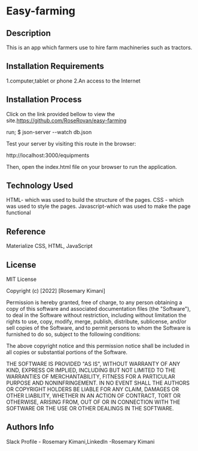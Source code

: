 # Easy-farming

## Description
This is an app which farmers use to hire farm machineries such as tractors.

## Installation Requirements
1.computer,tablet or phone 2.An access to the Internet

## Installation Process
Click on the link provided bellow to view the site.https://github.com/RoseRovan/easy-farming

run; $ json-server --watch db.json

Test your server by visiting this route in the browser:

http://localhost:3000/equipments

Then, open the index.html file on your browser to run the application.

## Technology Used
HTML- which was used to build the structure of the pages. CSS - which was used to style the pages. Javascript-which was used to make the page functional

## Reference
Materialize CSS, HTML, JavaScript

## License
MIT License

Copyright (c) [2022] [Rosemary Kimani]

Permission is hereby granted, free of charge, to any person obtaining a copy of this software and associated documentation files (the "Software"), to deal in the Software without restriction, including without limitation the rights to use, copy, modify, merge, publish, distribute, sublicense, and/or sell copies of the Software, and to permit persons to whom the Software is furnished to do so, subject to the following conditions:

The above copyright notice and this permission notice shall be included in all copies or substantial portions of the Software.

THE SOFTWARE IS PROVIDED "AS IS", WITHOUT WARRANTY OF ANY KIND, EXPRESS OR IMPLIED, INCLUDING BUT NOT LIMITED TO THE WARRANTIES OF MERCHANTABILITY, FITNESS FOR A PARTICULAR PURPOSE AND NONINFRINGEMENT. IN NO EVENT SHALL THE AUTHORS OR COPYRIGHT HOLDERS BE LIABLE FOR ANY CLAIM, DAMAGES OR OTHER LIABILITY, WHETHER IN AN ACTION OF CONTRACT, TORT OR OTHERWISE, ARISING FROM, OUT OF OR IN CONNECTION WITH THE SOFTWARE OR THE USE OR OTHER DEALINGS IN THE SOFTWARE.

## Authors Info
Slack Profile - Rosemary Kimani,Linkedln -Rosemary Kimani